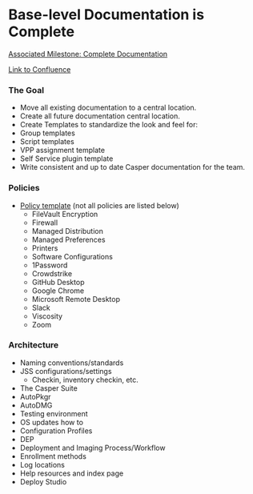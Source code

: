 # Base-level Documentation is Complete

[Associated Milestone: Complete Documentation](https://github.banksimple.com/it/Casper/milestones/Complete%20Documentation)

[Link to Confluence](https://banksimple.atlassian.net/wiki/display/IT/Casper)

### The Goal

* Move all existing documentation to a central location.
* Create all future documentation central location. 
* Create Templates to standardize the look and feel for:
 * Group templates
 * Script templates
 * VPP assignment template
 * Self Service plugin template
* Write consistent and up to date Casper documentation for the team.

### Policies
- [Policy template](https://banksimple.atlassian.net/wiki/pages/templates2/editpagetemplate.action?entityId=32833537&key=IT) (not all policies are listed below)
    - FileVault Encryption
    - Firewall
    - Managed Distribution
    - Managed Preferences
    - Printers
    - Software Configurations
    - 1Password
    - Crowdstrike
    - GitHub Desktop
    - Google Chrome
    - Microsoft Remote Desktop
    - Slack
    - Viscosity
    - Zoom
   

### Architecture
- Naming conventions/standards
- JSS configurations/settings
    - Checkin, inventory checkin, etc.
- The Casper Suite
- AutoPkgr
- AutoDMG
- Testing environment
- OS updates how to
- Configuration Profiles
- DEP
- Deployment and Imaging Process/Workflow
- Enrollment methods
- Log locations
- Help resources and index page
- Deploy Studio



